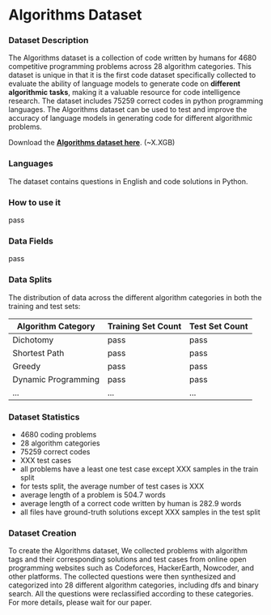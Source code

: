 # Algorithms Dataset

### Dataset Description

The Algorithms dataset is a collection of code written by humans for 4680 competitive programming problems across 28 algorithm categories. This dataset is unique in that it is the first code dataset specifically collected to evaluate the ability of language models to generate code on **different algorithmic tasks**, making it a valuable resource for code intelligence research. The dataset includes 75259 correct codes in python programming languages. The Algorithms dataset can be used to test and improve the accuracy of language models in generating code for different algorithmic problems.

Download the [**Algorithms dataset here**](https://drive.google.com/file/d/13IyVAHDpCYcnn4QCp8suFpVMkVoJkrSk/view?usp=sharing). (~X.XGB)

### Languages

The dataset contains questions in English and code solutions in Python.

### How to use it

pass

### Data Fields

pass

### Data Splits

The distribution of data across the different algorithm categories in both the training and test sets:

| Algorithm Category  | Training Set Count | Test Set Count |
| ------------------- | ------------------ | -------------- |
| Dichotomy           | pass               | pass           |
| Shortest Path       | pass               | pass           |
| Greedy              | pass               | pass           |
| Dynamic Programming | pass               | pass           |
| ...                 | ...                | ...            |

### Dataset Statistics

- 4680 coding problems
- 28 algorithm categories
- 75259 correct codes
- XXX test cases
- all problems have a least one test case except XXX samples in the train split
- for tests split, the average number of test cases is XXX
- average length of a problem is 504.7 words
- average length of a correct code written by human is 282.9 words
- all files have ground-truth solutions except XXX samples in the test split

### Dataset Creation

To create the Algorithms dataset, We collected problems with algorithm tags and their corresponding solutions and test cases from online open programming websites such as Codeforces, HackerEarth, Nowcoder, and other platforms. The collected questions were then synthesized and categorized into 28 different algorithm categories, including dfs and binary search. All the questions were reclassified according to these categories. For more details, please wait for our paper.
